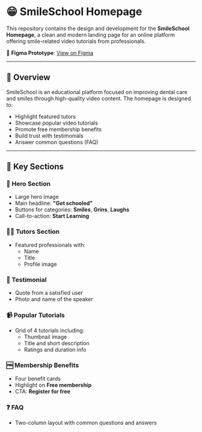 # 😁 SmileSchool Homepage

This repository contains the design and development for the **SmileSchool Homepage**, a clean and modern landing page for an online platform offering smile-related video tutorials from professionals.

📌 **Figma Prototype**: [View on Figma](https://www.figma.com/proto/1GMePqcABG2zl5jFCSct2n/Homepage--Copy-?node-id=3558-0&t=jHkVkkZgrKaFifoD-0)

---

## 📄 Overview

SmileSchool is an educational platform focused on improving dental care and smiles through high-quality video content. The homepage is designed to:

- Highlight featured tutors
- Showcase popular video tutorials
- Promote free membership benefits
- Build trust with testimonials
- Answer common questions (FAQ)

---

## 🧩 Key Sections

### 🎯 Hero Section
- Large hero image
- Main headline: **"Get schooled"**
- Buttons for categories: **Smiles**, **Grins**, **Laughs**
- Call-to-action: **Start Learning**

### 👩‍🏫 Tutors Section
- Featured professionals with:
  - Name
  - Title
  - Profile image

### 💬 Testimonial
- Quote from a satisfied user
- Photo and name of the speaker

### 📹 Popular Tutorials
- Grid of 4 tutorials including:
  - Thumbnail image
  - Title and short description
  - Ratings and duration info

### 🆓 Membership Benefits
- Four benefit cards
- Highlight on **Free membership**
- CTA: **Register for free**

### ❓ FAQ
- Two-column layout with common questions and answers